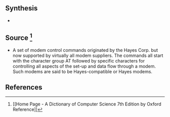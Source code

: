 ## Synthesis
- 
## Source [^1]
- A set of modem control commands originated by the Hayes Corp. but now supported by virtually all modem suppliers. The commands all start with the character group AT followed by specific characters for controlling all aspects of the set-up and data flow through a modem. Such modems are said to be Hayes-compatible or Hayes modems.
## References

[^1]: [[Home Page - A Dictionary of Computer Science 7th Edition by Oxford Reference]]